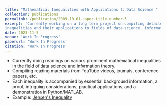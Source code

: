 ```yaml
---
title: "Mathematical Inequalities with Applications to Data Science "
collection: publications
permalink: /publication/2009-10-01-paper-title-number-3
excerpt: 'Currently working on a long term project on compiling detailed, concise notes on prominent mathematical
inequalities and their applications to fields of data science, information theory etc under the supervision of Dr.Hassan Mohy-Ud-Din'
date: 2023-11-5
venue: 'Work In Progress'
paperurl: 'Work In Progress'
citation: 'Work In Progress'
---
```

- Currently doing readings on various prominent mathematical inequalities in the field of data science and information theory.
- Compiling reading materials from YouTube videos, journals, conference papers, etc.
- Each inequality is accompanied by essential background information, a proof, intriguing considerations, practical applications, and a demonstration in Python/MATLAB.
- Example: [Jensen's Inequality](https://www.dropbox.com/scl/fi/uvd6wwxslyiasaspdmngl/Jensen_s_Inequality.pdf?rlkey=csoiwfh59iyagmxy9cw66bm1v&dl=0)
